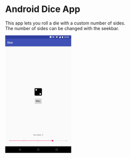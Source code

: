 # Android Dice App
This app lets you roll a die with a custom number of sides.  
The number of sides can be changed with the seekbar.

![Screenshot](https://github.com/noahjutz/Dice/blob/master/Screenshots/Screenshot_20180814-234345.png)
